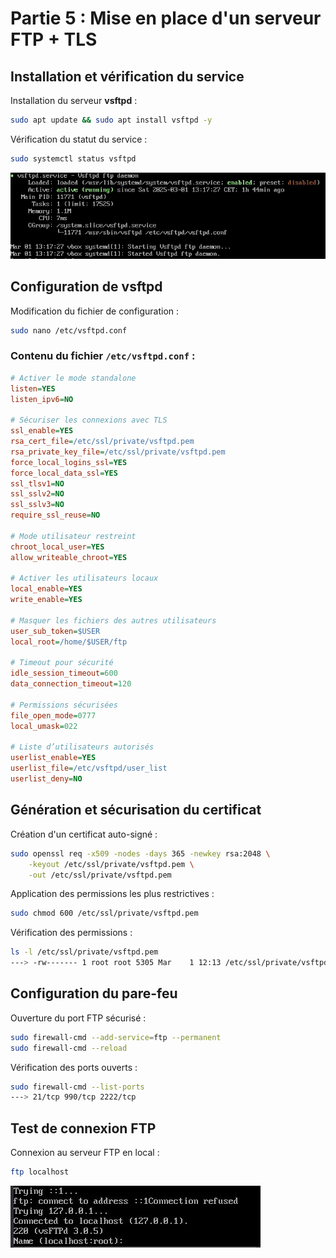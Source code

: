 # Partie 5 : Mise en place d'un serveur FTP + TLS

## Installation et vérification du service

Installation du serveur **vsftpd** :
```bash
sudo apt update && sudo apt install vsftpd -y
```

Vérification du statut du service :
```bash
sudo systemctl status vsftpd
```
![](vsftpd-status.png)

## Configuration de vsftpd

Modification du fichier de configuration :
```bash
sudo nano /etc/vsftpd.conf
```

### Contenu du fichier `/etc/vsftpd.conf` :

```ini
# Activer le mode standalone
listen=YES
listen_ipv6=NO

# Sécuriser les connexions avec TLS
ssl_enable=YES
rsa_cert_file=/etc/ssl/private/vsftpd.pem
rsa_private_key_file=/etc/ssl/private/vsftpd.pem
force_local_logins_ssl=YES
force_local_data_ssl=YES
ssl_tlsv1=NO
ssl_sslv2=NO
ssl_sslv3=NO
require_ssl_reuse=NO

# Mode utilisateur restreint
chroot_local_user=YES
allow_writeable_chroot=YES

# Activer les utilisateurs locaux
local_enable=YES
write_enable=YES

# Masquer les fichiers des autres utilisateurs
user_sub_token=$USER
local_root=/home/$USER/ftp

# Timeout pour sécurité
idle_session_timeout=600
data_connection_timeout=120

# Permissions sécurisées
file_open_mode=0777
local_umask=022

# Liste d’utilisateurs autorisés
userlist_enable=YES
userlist_file=/etc/vsftpd/user_list
userlist_deny=NO
```

## Génération et sécurisation du certificat

Création d'un certificat auto-signé :
```bash
sudo openssl req -x509 -nodes -days 365 -newkey rsa:2048 \
    -keyout /etc/ssl/private/vsftpd.pem \
    -out /etc/ssl/private/vsftpd.pem
```

Application des permissions les plus restrictives :
```bash
sudo chmod 600 /etc/ssl/private/vsftpd.pem
```

Vérification des permissions :
```bash
ls -l /etc/ssl/private/vsftpd.pem
---> -rw------- 1 root root 5305 Mar    1 12:13 /etc/ssl/private/vsftpd.pem
```

## Configuration du pare-feu

Ouverture du port FTP sécurisé :
```bash
sudo firewall-cmd --add-service=ftp --permanent
sudo firewall-cmd --reload
```

Vérification des ports ouverts :
```bash
sudo firewall-cmd --list-ports
---> 21/tcp 990/tcp 2222/tcp
```

## Test de connexion FTP

Connexion au serveur FTP en local :
```bash
ftp localhost
```
![](ftp-localhost.png)
